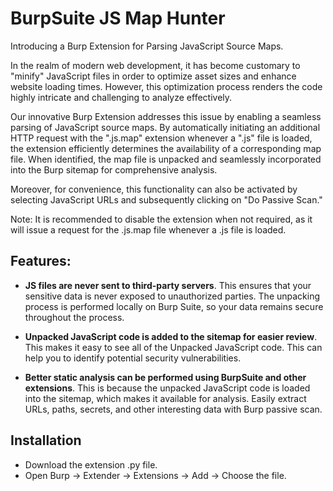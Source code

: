 # BurpSuite JS Map Hunter

Introducing a Burp Extension for Parsing JavaScript Source Maps.

In the realm of modern web development, it has become customary to "minify" JavaScript files in order to optimize asset sizes and enhance website loading times. However, this optimization process renders the code highly intricate and challenging to analyze effectively.

Our innovative Burp Extension addresses this issue by enabling a seamless parsing of JavaScript source maps. By automatically initiating an additional HTTP request with the ".js.map" extension whenever a ".js" file is loaded, the extension efficiently determines the availability of a corresponding map file. When identified, the map file is unpacked and seamlessly incorporated into the Burp sitemap for comprehensive analysis.

Moreover, for convenience, this functionality can also be activated by selecting JavaScript URLs and subsequently clicking on "Do Passive Scan."

Note: It is recommended to disable the extension when not required, as it will issue a request for the .js.map file whenever a .js file is loaded.

## Features:

- **JS files are never sent to third-party servers**. This ensures that your sensitive data is never exposed to unauthorized parties. The unpacking process is performed locally on Burp Suite, so your data remains secure throughout the process.

- **Unpacked JavaScript code is added to the sitemap for easier review**. This makes it easy to see all of the Unpacked JavaScript code. This can help you to identify potential security vulnerabilities.

- **Better static analysis can be performed using BurpSuite and other extensions**. This is because the unpacked JavaScript code is loaded into the sitemap, which makes it available for analysis. Easily extract URLs, paths, secrets, and other interesting data with Burp passive scan.


## Installation
* Download the extension .py file.
* Open Burp -> Extender -> Extensions -> Add -> Choose the file.
